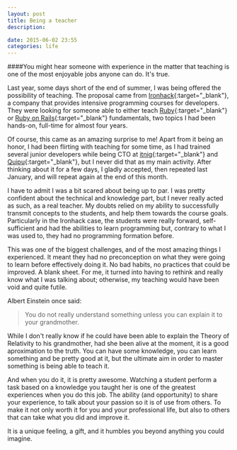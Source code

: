 ```yaml
---
layout: post
title: Being a teacher
description:

date: 2015-06-02 23:55
categories: life
---
```


####You might hear someone with experience in the matter that teaching is one of the most enjoyable jobs anyone can do. It's true.

Last year, some days short of the end of summer, I was being offered the possibility of teaching. The proposal came from [Ironhack](http://ironhack.com/en/){:target="_blank"}, a company that provides intensive programming courses for developers. They were looking for someone able to either teach [Ruby](https://www.ruby-lang.org/en/){:target="_blank"} or [Ruby on Rails](http://rubyonrails.org/){:target="_blank"} fundamentals, two topics I had been hands-on, full-time for almost four years.

Of course, this came as an amazing surprise to me! Apart from it being an honor, I had been flirting with teaching for some time, as I had trained several junior developers while being CTO at [itnig](http://itnig.net){:target="_blank"} and [Quipu](https://getquipu.com){:target="_blank"}, but I never did that as my main activity. After thinking about it for a few days, I gladly accepted, then repeated last January, and will repeat again at the end of this month.

I have to admit I was a bit scared about being up to par. I was pretty confident about the technical and knowledge part, but I never really acted as such, as a real teacher. My doubts relied on my ability to successfully transmit concepts to the students, and help them towards the course goals. Particularly in the Ironhack case, the students were really forward, self-sufficient and had the abilities to learn programming but, contrary to what I was used to, they had no programming formation before.

This was one of the biggest challenges, and of the most amazing things I experienced. It meant they had no preconception on what they were going to learn before effectively doing it. No bad habits, no practices that could be improved. A blank sheet. For me, it turned into having to rethink and really know what I was talking about; otherwise, my teaching would have been void and quite futile.

Albert Einstein once said:

> You do not really understand something unless you can explain it to your grandmother.

While I don't really know if he could have been able to explain the Theory of Relativity to his grandmother, had she been alive at the moment, it is a good aproximation to the truth. You can have some knowledge, you can learn something and be pretty good at it, but the ultimate aim in order to master something is being able to teach it.

And when you do it, it is pretty awesome. Watching a student perform a task based on a knowledge you taught her is one of the greatest experiences when you do this job. The ability (and opportunity) to share your experience, to talk about your passion so it is of use from others. To make it not only worth it for you and your professional life, but also to others that can take what you did and improve it.

It is a unique feeling, a gift, and it humbles you beyond anything you could imagine.
